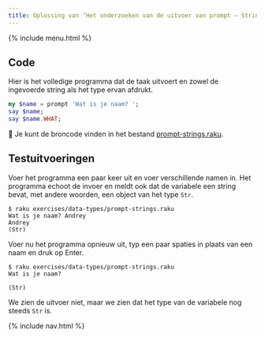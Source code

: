 ```yaml
---
title: Oplossing van ‘Het onderzoeken van de uitvoer van prompt — Strings’
---
```


{% include menu.html %}

## Code

Hier is het volledige programma dat de taak uitvoert en zowel de ingevoerde string als het type ervan afdrukt.

```raku
my $name = prompt 'Wat is je naam? ';
say $name;
say $name.WHAT;
```

🦋 Je kunt de broncode vinden in het bestand [prompt-strings.raku](https://github.com/ash/raku-course/blob/master/exercises/typed-variables/prompt-strings.raku).

## Testuitvoeringen

Voer het programma een paar keer uit en voer verschillende namen in. Het programma echoot de invoer en meldt ook dat de variabele een string bevat, met andere woorden, een object van het type `Str`.

```console
$ raku exercises/data-types/prompt-strings.raku
Wat is je naam? Andrey
Andrey
(Str)
```

Voer nu het programma opnieuw uit, typ een paar spaties in plaats van een naam en druk op Enter.

```console
$ raku exercises/data-types/prompt-strings.raku
Wat is je naam?    

(Str)
```

We zien de uitvoer niet, maar we zien dat het type van de variabele nog steeds `Str` is.

{% include nav.html %}